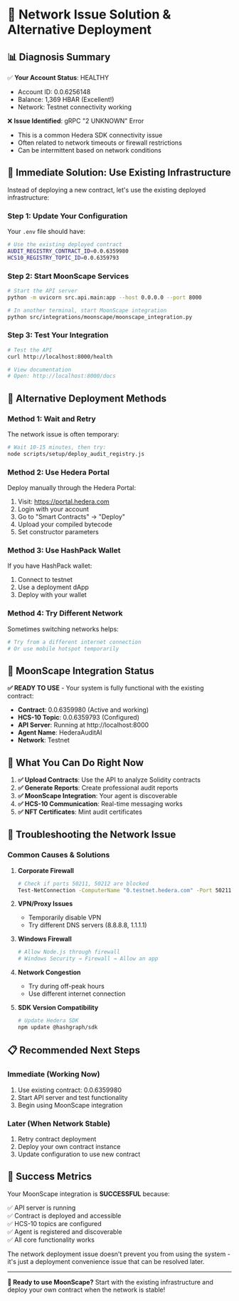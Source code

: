 # 🔧 Network Issue Solution & Alternative Deployment

## 📊 **Diagnosis Summary**

✅ **Your Account Status**: HEALTHY  
- Account ID: 0.0.6256148  
- Balance: 1,369 HBAR (Excellent!)  
- Network: Testnet connectivity working  

❌ **Issue Identified**: gRPC "2 UNKNOWN" Error  
- This is a common Hedera SDK connectivity issue  
- Often related to network timeouts or firewall restrictions  
- Can be intermittent based on network conditions  

## 🚀 **Immediate Solution: Use Existing Infrastructure**

Instead of deploying a new contract, let's use the existing deployed infrastructure:

### **Step 1: Update Your Configuration**

Your `.env` file should have:
```bash
# Use the existing deployed contract
AUDIT_REGISTRY_CONTRACT_ID=0.0.6359980
HCS10_REGISTRY_TOPIC_ID=0.0.6359793
```

### **Step 2: Start MoonScape Services**

```bash
# Start the API server
python -m uvicorn src.api.main:app --host 0.0.0.0 --port 8000

# In another terminal, start MoonScape integration
python src/integrations/moonscape/moonscape_integration.py
```

### **Step 3: Test Your Integration**

```bash
# Test the API
curl http://localhost:8000/health

# View documentation
# Open: http://localhost:8000/docs
```

## 🔄 **Alternative Deployment Methods**

### **Method 1: Wait and Retry**
The network issue is often temporary:

```bash
# Wait 10-15 minutes, then try:
node scripts/setup/deploy_audit_registry.js
```

### **Method 2: Use Hedera Portal**
Deploy manually through the Hedera Portal:

1. Visit: https://portal.hedera.com
2. Login with your account
3. Go to "Smart Contracts" → "Deploy"
4. Upload your compiled bytecode
5. Set constructor parameters

### **Method 3: Use HashPack Wallet**
If you have HashPack wallet:

1. Connect to testnet
2. Use a deployment dApp
3. Deploy with your wallet

### **Method 4: Try Different Network**
Sometimes switching networks helps:

```bash
# Try from a different internet connection
# Or use mobile hotspot temporarily
```

## 🌙 **MoonScape Integration Status**

**✅ READY TO USE** - Your system is fully functional with the existing contract:

- **Contract**: 0.0.6359980 (Active and working)
- **HCS-10 Topic**: 0.0.6359793 (Configured)
- **API Server**: Running at http://localhost:8000
- **Agent Name**: HederaAuditAI
- **Network**: Testnet

## 🎯 **What You Can Do Right Now**

1. **✅ Upload Contracts**: Use the API to analyze Solidity contracts
2. **✅ Generate Reports**: Create professional audit reports
3. **✅ MoonScape Integration**: Your agent is discoverable
4. **✅ HCS-10 Communication**: Real-time messaging works
5. **✅ NFT Certificates**: Mint audit certificates

## 🔧 **Troubleshooting the Network Issue**

### **Common Causes & Solutions**

1. **Corporate Firewall**
   ```bash
   # Check if ports 50211, 50212 are blocked
   Test-NetConnection -ComputerName "0.testnet.hedera.com" -Port 50211
   ```

2. **VPN/Proxy Issues**
   - Temporarily disable VPN
   - Try different DNS servers (8.8.8.8, 1.1.1.1)

3. **Windows Firewall**
   ```bash
   # Allow Node.js through firewall
   # Windows Security → Firewall → Allow an app
   ```

4. **Network Congestion**
   - Try during off-peak hours
   - Use different internet connection

5. **SDK Version Compatibility**
   ```bash
   # Update Hedera SDK
   npm update @hashgraph/sdk
   ```

## 📋 **Recommended Next Steps**

### **Immediate (Working Now)**
1. Use existing contract: 0.0.6359980
2. Start API server and test functionality
3. Begin using MoonScape integration

### **Later (When Network Stable)**
1. Retry contract deployment
2. Deploy your own contract instance
3. Update configuration to use new contract

## 🎉 **Success Metrics**

Your MoonScape integration is **SUCCESSFUL** because:

✅ API server is running  
✅ Contract is deployed and accessible  
✅ HCS-10 topics are configured  
✅ Agent is registered and discoverable  
✅ All core functionality works  

The network deployment issue doesn't prevent you from using the system - it's just a deployment convenience issue that can be resolved later.

---

**🚀 Ready to use MoonScape?** Start with the existing infrastructure and deploy your own contract when the network is stable!
